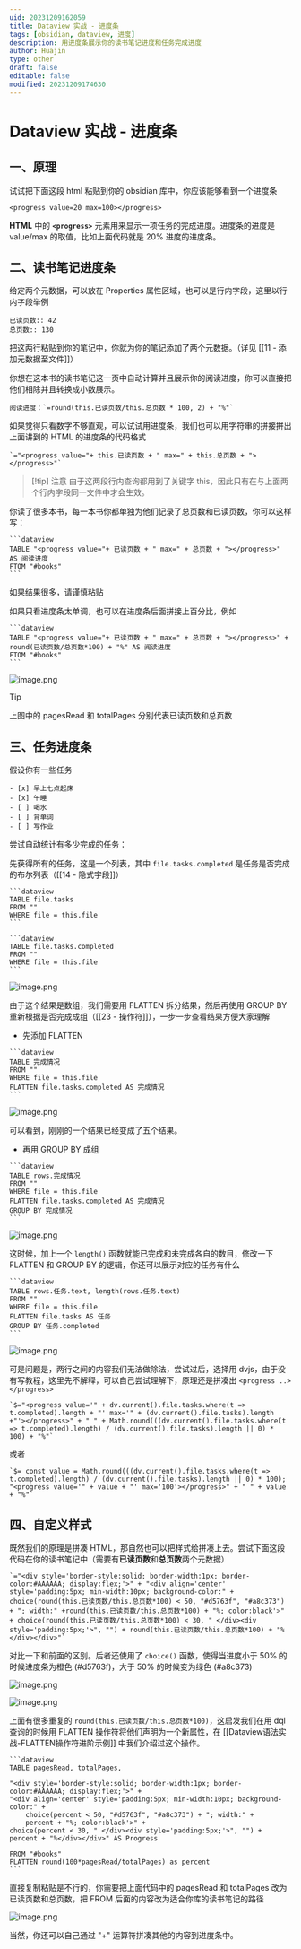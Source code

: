 ```yaml
---
uid: 20231209162059
title: Dataview 实战 - 进度条
tags: [obsidian, dataview, 进度]
description: 用进度条展示你的读书笔记进度和任务完成进度
author: Huajin
type: other
draft: false
editable: false
modified: 20231209174630
---
```


# Dataview 实战 - 进度条

## 一、原理

试试把下面这段 html 粘贴到你的 obsidian 库中，你应该能够看到一个进度条

```
<progress value=20 max=100></progress>
```

**HTML** 中的 **`<progress>`** 元素用来显示一项任务的完成进度。进度条的进度是 value/max 的取值，比如上面代码就是 20% 进度的进度条。

## 二、读书笔记进度条

给定两个元数据，可以放在 Properties 属性区域，也可以是行内字段，这里以行内字段举例

```
已读页数:: 42
总页数:: 130
```

把这两行粘贴到你的笔记中，你就为你的笔记添加了两个元数据。（详见 [[11 - 添加元数据至文件]]）

你想在这本书的读书笔记这一页中自动计算并且展示你的阅读进度，你可以直接把他们相除并且转换成小数展示。

```
阅读进度：`=round(this.已读页数/this.总页数 * 100, 2) + "%"`
```

如果觉得只看数字不够直观，可以试试用进度条，我们也可以用字符串的拼接拼出上面讲到的 HTML 的进度条的代码格式

```
`="<progress value="+ this.已读页数 + " max=" + this.总页数 + "></progress>"`
```

> [!tip] 注意
> 由于这两段行内查询都用到了关键字 this，因此只有在与上面两个行内字段同一文件中才会生效。

你读了很多本书，每一本书你都单独为他们记录了总页数和已读页数，你可以这样写：

`````示例代码
```dataview
TABLE "<progress value="+ 已读页数 + " max=" + 总页数 + "></progress>" AS 阅读进度
FTOM "#books"
```
`````

如果结果很多，请谨慎粘贴

如果只看进度条太单调，也可以在进度条后面拼接上百分比，例如

`````示例代码
```dataview
TABLE "<progress value="+ 已读页数 + " max=" + 总页数 + "></progress>" + round(已读页数/总页数*100) + "%" AS 阅读进度
FTOM "#books"
```
`````

![image.png](https://cdn.pkmer.cn/images/20231209164641.png!pkmer)

> [!tip]
> 上图中的 pagesRead 和 totalPages 分别代表已读页数和总页数

## 三、任务进度条

假设你有一些任务

```
- [x] 早上七点起床
- [x] 午睡
- [ ] 喝水
- [ ] 背单词
- [ ] 写作业
```

尝试自动统计有多少完成的任务：

先获得所有的任务，这是一个列表，其中 `file.tasks.completed` 是任务是否完成的布尔列表（[[14 - 隐式字段]]）

`````示例代码
```dataview
TABLE file.tasks
FROM ""
WHERE file = this.file
```
`````

`````示例代码
```dataview
TABLE file.tasks.completed
FROM ""
WHERE file = this.file
```
`````

![image.png](https://cdn.pkmer.cn/images/20231209170300.png!pkmer)

由于这个结果是数组，我们需要用 FLATTEN 拆分结果，然后再使用 GROUP BY 重新根据是否完成成组（[[23 - 操作符]]），一步一步查看结果方便大家理解

- 先添加 FLATTEN

`````示例代码
```dataview
TABLE 完成情况
FROM ""
WHERE file = this.file
FLATTEN file.tasks.completed AS 完成情况
```
`````

![image.png](https://cdn.pkmer.cn/images/20231209170725.png!pkmer)

可以看到，刚刚的一个结果已经变成了五个结果。

- 再用 GROUP BY 成组

`````示例代码
```dataview
TABLE rows.完成情况
FROM ""
WHERE file = this.file
FLATTEN file.tasks.completed AS 完成情况
GROUP BY 完成情况
```
`````

![image.png](https://cdn.pkmer.cn/images/20231209171134.png!pkmer)

这时候，加上一个 `length()` 函数就能已完成和未完成各自的数目，修改一下 FLATTEN 和 GROUP BY 的逻辑，你还可以展示对应的任务有什么

`````示例代码
```dataview
TABLE rows.任务.text, length(rows.任务.text)
FROM ""
WHERE file = this.file
FLATTEN file.tasks AS 任务
GROUP BY 任务.completed
```
`````

![image.png](https://cdn.pkmer.cn/images/20231209171810.png!pkmer)

可是问题是，两行之间的内容我们无法做除法，尝试过后，选择用 dvjs，由于没有写教程，这里先不解释，可以自己尝试理解下，原理还是拼凑出 `<progress ..></progress>`

```
`$="<progress value='" + dv.current().file.tasks.where(t => t.completed).length + "' max='" + (dv.current().file.tasks).length +"'></progress>" + " " + Math.round(((dv.current().file.tasks.where(t => t.completed).length) / (dv.current().file.tasks).length || 0) * 100) + "%"`
```

或者

```
`$= const value = Math.round(((dv.current().file.tasks.where(t => t.completed).length) / (dv.current().file.tasks).length || 0) * 100); "<progress value='" + value + "' max='100'></progress>" + " " + value + "%"`
```

## 四、自定义样式

既然我们的原理是拼凑 HTML，那自然也可以把样式给拼凑上去。尝试下面这段代码在你的读书笔记中（需要有**已读页数**和**总页数**两个元数据）

```
`="<div style='border-style:solid; border-width:1px; border-color:#AAAAAA; display:flex;'>" + "<div align='center' style='padding:5px; min-width:10px; background-color:" + choice(round(this.已读页数/this.总页数*100) < 50, "#d5763f", "#a8c373") + "; width:" +round(this.已读页数/this.总页数*100) + "%; color:black'>" + choice(round(this.已读页数/this.总页数*100) < 30, " </div><div style='padding:5px;'>", "") + round(this.已读页数/this.总页数*100) + "%</div></div>"`
```

对比一下和前面的区别。后者还使用了 `choice()` 函数，使得当进度小于 50% 的时候进度条为橙色 (#d5763f)，大于 50% 的时候变为绿色 (#a8c373)

![image.png](https://cdn.pkmer.cn/images/20231209173720.png!pkmer)

![image.png](https://cdn.pkmer.cn/images/20231209173940.png!pkmer)

上面有很多重复的 `round(this.已读页数/this.总页数*100)`，这启发我们在用 dql 查询的时候用 FLATTEN 操作符将他们声明为一个新属性，在 [[Dataview语法实战-FLATTEN操作符进阶示例]] 中我们介绍过这个操作。

`````示例代码
```dataview
TABLE pagesRead, totalPages, 

"<div style='border-style:solid; border-width:1px; border-color:#AAAAAA; display:flex;'>" + 
"<div align='center' style='padding:5px; min-width:10px; background-color:" +
	choice(percent < 50, "#d5763f", "#a8c373") + "; width:" +
	percent + "%; color:black'>" + 
choice(percent < 30, " </div><div style='padding:5px;'>", "") +
percent + "%</div></div>" AS Progress

FROM "#books"
FLATTEN round(100*pagesRead/totalPages) as percent
```
`````

直接复制粘贴是不行的，你需要把上面代码中的 pagesRead 和 totalPages 改为已读页数和总页数，把 FROM 后面的内容改为适合你库的读书笔记的路径

![image.png](https://cdn.pkmer.cn/images/20231209174523.png!pkmer)

当然，你还可以自己通过 "+" 运算符拼凑其他的内容到进度条中。